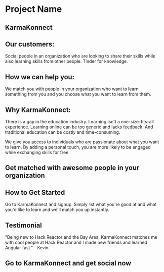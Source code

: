 # Project Name #

<!--
> This material was originally posted [here](http://www.quora.com/What-is-Amazons-approach-to-product-development-and-product-management). It is reproduced here for posterities sake.

There is an approach called "working backwards" that is widely used at Amazon. They work backwards from the customer, rather than starting with an idea for a product and trying to bolt customers onto it. While working backwards can be applied to any specific product decision, using this approach is especially important when developing new products or features.

For new initiatives a product manager typically starts by writing an internal press release announcing the finished product. The target audience for the press release is the new/updated product's customers, which can be retail customers or internal users of a tool or technology. Internal press releases are centered around the customer problem, how current solutions (internal or external) fail, and how the new product will blow away existing solutions.

If the benefits listed don't sound very interesting or exciting to customers, then perhaps they're not (and shouldn't be built). Instead, the product manager should keep iterating on the press release until they've come up with benefits that actually sound like benefits. Iterating on a press release is a lot less expensive than iterating on the product itself (and quicker!).

If the press release is more than a page and a half, it is probably too long. Keep it simple. 3-4 sentences for most paragraphs. Cut out the fat. Don't make it into a spec. You can accompany the press release with a FAQ that answers all of the other business or execution questions so the press release can stay focused on what the customer gets. My rule of thumb is that if the press release is hard to write, then the product is probably going to suck. Keep working at it until the outline for each paragraph flows.

Oh, and I also like to write press-releases in what I call "Oprah-speak" for mainstream consumer products. Imagine you're sitting on Oprah's couch and have just explained the product to her, and then you listen as she explains it to her audience. That's "Oprah-speak", not "Geek-speak".

Once the project moves into development, the press release can be used as a touchstone; a guiding light. The product team can ask themselves, "Are we building what is in the press release?" If they find they're spending time building things that aren't in the press release (overbuilding), they need to ask themselves why. This keeps product development focused on achieving the customer benefits and not building extraneous stuff that takes longer to build, takes resources to maintain, and doesn't provide real customer benefit (at least not enough to warrant inclusion in the press release).
 -->

## KarmaKonnect ##

## Our customers: ##
  Social people in an organization who are looking to share their skills while also learning skills from other people.
  Tinder for knowledge.


## How we can help you: ##
  We match you with people in your organization who want to learn something from you and you choose what you want to learn from them.

## Why KarmaKonnect: ##
  There is a gap in the education industry. Learning isn't a one-size-fits-all experience. Learning online can be too generic and lacks feedback. And traditional education can be costly and time-consuming.

  We give you access to individuals who are passionate about what you want to learn. By adding a personal touch, you are more likely to be engaged while exchanging skills for free.

## Get matched with awesome people in your organization ##

## How to Get Started ##
  Go to KarmaKonnect and signup. Simply list what you're good at and what you'd like to learn and we'll match you up instantly.

## Testimonial ##
  "Being new to Hack Reactor and the Bay Area, KarmaKonnect matches me with cool people at Hack Reactor and I made new friends and learned Angular fast." - Kevin

## Go to KarmaKonnect and get social now ##

